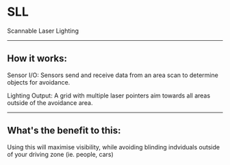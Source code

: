 # SLL
Scannable Laser Lighting

---

## How it works:
Sensor I/O: Sensors send and receive data from an area scan to determine objects for avoidance.

Lighting Output: A grid with multiple laser pointers aim towards all areas outside of the avoidance area.

---

## What's the benefit to this:
Using this will maximise visibility, while avoiding blinding indviduals outside of your driving zone (ie. people, cars)
